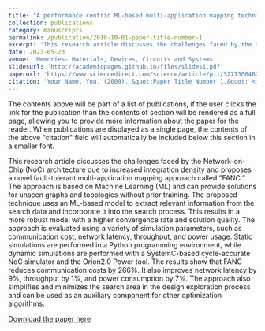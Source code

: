 ```yaml
---
title: "A performance-centric ML-based multi-application mapping technique for regular Network-on-Chip"
collection: publications
category: manuscripts
permalink: /publication/2010-10-01-paper-title-number-1
excerpt: 'This research article discusses the challenges faced by the Network-on-Chip (NoC) architecture due to increased integration density and proposes a novel fault-tolerant multi-application mapping approach called ”FANC.” The approach is based on Machine Learning (ML) and can provide solutions for unseen graphs and topologies without prior training. The proposed technique uses an ML-based model to extract relevant information from the search data and incorporate it into the search process. This results in a more robust model with a higher convergence rate and solution quality. The approach is evaluated using a variety of simulation parameters, such as communication cost, network latency, throughput, and power usage. Static simulations are performed in a Python programming environment, while dynamic simulations are performed with a SystemC-based cycle-accurate NoC simulator and the Orion2.0 Power tool. The results show that FANC reduces communication costs by 266%. It also improves network latency by 9%, throughput by 1%, and power consumption by 7%. The approach also simplifies and minimizes the search area in the design exploration process and can be used as an auxiliary component for other optimization algorithms.'
date: 2023-05-23
venue: 'Memories- Materials, Devices, Circuits and Systems'
slidesurl: 'http://academicpages.github.io/files/slides1.pdf'
paperurl: 'https://www.sciencedirect.com/science/article/pii/S2773064623000361'
citation: 'Your Name, You. (2009). &quot;Paper Title Number 1.&quot; <i>Journal 1</i>. 1(1).'
---
```


The contents above will be part of a list of publications, if the user clicks the link for the publication than the contents of section will be rendered as a full page, allowing you to provide more information about the paper for the reader. When publications are displayed as a single page, the contents of the above "citation" field will automatically be included below this section in a smaller font.

This research article discusses the challenges faced by the Network-on-Chip (NoC) architecture due to increased integration density and proposes a novel fault-tolerant multi-application mapping approach called ”FANC.” The approach is based on Machine Learning (ML) and can provide solutions for unseen graphs and topologies without prior training. The proposed technique uses an ML-based model to extract relevant information from the search data and incorporate it into the search process. This results in a more robust model with a higher convergence rate and solution quality. The approach is evaluated using a variety of simulation parameters, such as communication cost, network latency, throughput, and power usage. Static simulations are performed in a Python programming environment, while dynamic simulations are performed with a SystemC-based cycle-accurate NoC simulator and the Orion2.0 Power tool. The results show that FANC reduces communication costs by 266%. It also improves network latency by 9%, throughput by 1%, and power consumption by 7%. The approach also simplifies and minimizes the search area in the design exploration process and can be used as an auxiliary component for other optimization algorithms.

[Download the paper here]()
